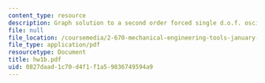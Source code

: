 ```yaml
---
content_type: resource
description: Graph solution to a second order forced single d.o.f. oscillator
file: null
file_location: /coursemedia/2-670-mechanical-engineering-tools-january-iap-2004/0827daad1c70d4f1f1a59836749594a9_hw1b.pdf
file_type: application/pdf
resourcetype: Document
title: hw1b.pdf
uid: 0827daad-1c70-d4f1-f1a5-9836749594a9
---
```

